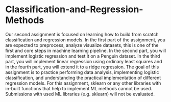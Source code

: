 # Classification-and-Regression-Methods

Our second assignment is focused on learning how to build from scratch classification and regression models. In the first part of the assignment, you are expected to preprocess, analyze visualize datasets, this is one of the first and core steps in machine learning pipeline. In the second part, you will implement logistic regression and test it on a Penguin dataset. In the third part, you will implement linear regression using ordinary least squares and in the fourth part, you will extend it to a ridge regression.
The goal of this assignment is to practice performing data analysis, implementing logistic classification, and understanding the practical implementation of different regression models.
For this assignment, sklearn or any other libraries with in-built functions that help to implement ML methods cannot be used. Submissions with used ML libraries (e.g. sklearn) will not be evaluated.
